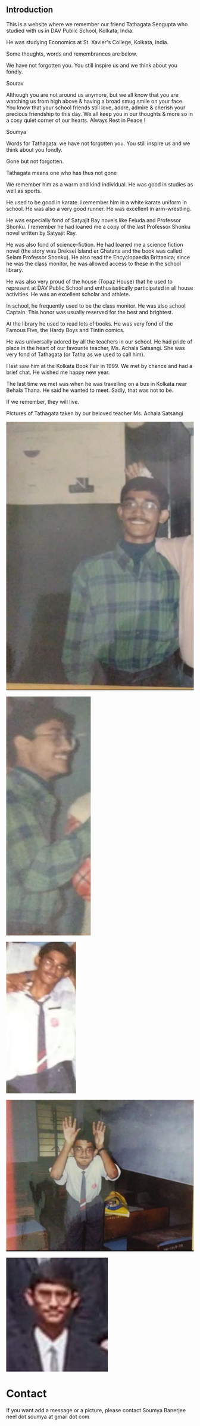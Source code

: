 ## Introduction


This is a website where we remember our friend Tathagata Sengupta who studied with us in DAV Public School, Kolkata, India.

He was studying Economics at St. Xavier's College, Kolkata, India.

Some thoughts, words and remembrances are below.

We have not forgotten you. You still inspire us and we think about you fondly.




Sourav

Although you are not around us anymore, but we all know that you are watching us from high above & having a broad smug smile on your face. You know that your school friends still love, adore, admire & cherish your precious friendship to this day.  We all keep you in our thoughts & more so in a cosy quiet corner of our hearts. Always Rest in Peace !



Soumya

Words for Tathagata: we have not forgotten you. You still inspire us and we think about you fondly.

Gone but not forgotten.

Tathagata means one who has thus not gone

We remember him as a warm and kind individual. He was good in studies as well as sports.

He used to be good in karate. I remember him in a white karate uniform in school. He was also a very good runner. He was excellent in arm-wrestling.

He was especially fond of Satyajit Ray novels like Feluda and Professor Shonku. I remember he had loaned me a copy of the last Professor Shonku novel written by Satyajit Ray.

He was also fond of science-fiction. He had loaned me a science fiction novel (the story was Dreksel Island er Ghatana and the book was called Selam Professor Shonku). He also read the Encyclopaedia Brittanica; since he was the class monitor, he was allowed access to these in the school library.

He was also very proud of the house (Topaz House) that he used to represent at DAV Public School and enthusiastically participated in all house activities. He was an excellent scholar and athlete.

In school, he frequently used to be the class monitor. He was also school Captain. This honor was usually reserved for the best and brightest.

At the library he used to read lots of books. He was very fond of the Famous Five, the Hardy Boys and Tintin comics.

He was universally adored by all the teachers in our school. He had pride of place in the heart of our favourite teacher, Ms. Achala Satsangi. She was very fond of Tathagata (or Tatha as we used to call him).

I last saw him at the Kolkata Book Fair in 1999. We met by chance and had a brief chat. He wished me happy new year.

The last time we met was when he was travelling on a bus in Kolkata near Behala Thana. He said he wanted to meet. Sadly, that was not to be.


If we remember, they will live.



Pictures of Tathagata taken by our beloved teacher Ms. Achala Satsangi


![Pictures](tatha_school.JPG)

![Pictures](tatha_school_2.JPG)

![Pictures](tatha_school_3.JPG)

![Pictures](tatha_solo_achala_mam.JPG)

![Pictures](tatha_dav.JPG)

# Contact

If you want add a message or a picture, please contact Soumya Banerjee neel dot soumya at gmail dot com

